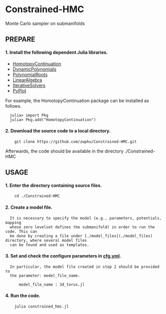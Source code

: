 # Constrained-HMC
Monte Carlo sampler on submanifolds

## PREPARE
#### 1. Install the following dependent Julia libraries. 

- [HomotopyContinuation](https://www.juliahomotopycontinuation.org/)
- [DynamicPolynomials](https://github.com/JuliaAlgebra/DynamicPolynomials.jl)
- [PolynomialRoots](https://github.com/giordano/PolynomialRoots.jl)
- [LinearAlgebra](https://docs.julialang.org/en/v1/stdlib/LinearAlgebra/index.html)
- [IterativeSolvers](https://github.com/JuliaMath/IterativeSolvers.jl)
- [PyPlot](https://github.com/JuliaPy/PyPlot.jl)

For example, the HomotopyContinuation package can be installed as follows.

```
  julia> import Pkg
  julia> Pkg.add("HomotopyContinuation")
```

#### 2. Download the source code to a local directory.

```
	git clone https://github.com/zwpku/Constrained-HMC.git
```

   Afterwards, the code should be available in the directory ./Constrained-HMC

## USAGE

#### 1. Enter the directory containing source files. 

```
  	cd ./Constrained-HMC
```

#### 2. Create a model file. 

      It is necessary to specify the model (e.g., parameters, potentials, mapping
      whose zero levelset defines the submanifold) in order to run the code. This can
      be done by creating a file under [./model_files](./model_files) directory, where several model files 
      can be found and used as templates.

#### 3. Set and check the configure parameters in [cfg.yml](./cfg.yml).

      In particular, the model file created in step 2 should be provided to
      the parameter: model_file_name. 
      
```
      model_file_name : 3d_torus.jl
```

#### 4. Run the code.

```
    julia constrained_hmc.jl
```




